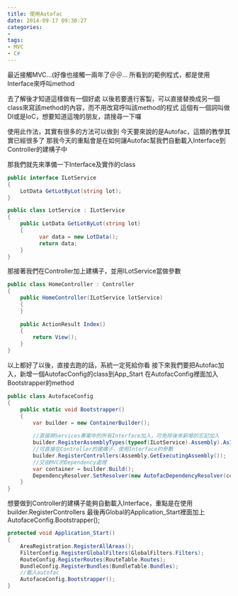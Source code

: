 ```yaml
---
title: 使用Autofac
date: 2014-09-17 09:30:27
categories:
- 
tags:
- MVC
- C#
---
```

最近接觸MVC...(好像也接觸一兩年了＠＠...
所看到的範例程式，都是使用Interface來呼叫method

<!--more-->

去了解後才知道這樣做有一個好處
以後若要進行客製，可以直接替換成另一個class來寫該method的內容，而不用改寫呼叫該method的程式
這個有一個詞叫做DI或是IoC，想要知道這塊的朋友，請搜尋一下囉

使用此作法，其實有很多的方法可以做到
今天要來說的是Autofac，這類的教學其實已經很多了
那我今天的重點會是在如何讓Autofac幫我們自動載入Interface到Controller的建構子中

那我們就先來準備一下Interface及實作的class

``` csharp
public interface ILotService
{
    LotData GetLotByLot(string lot); 
}

public class LotService : ILotService
{
    public LotData GetLotByLot(string lot)
    {
          var data = new LotData();
          return data;
    }
}
```

那接著我們在Controller加上建構子，並用ILotService當做參數
``` csharp
public class HomeController : Controller
{
    public HomeController(ILotService lotService)
    {
    }
 
    public ActionResult Index()
    {
        return View();
    }
}
```

以上都好了以後，直接去跑的話，系統一定死給你看
接下來我們要把Autofac加入，新增一個AutofacConfig的class到App_Start
在AutofacConfig裡面加入Bootstrapper的method

```csharp
public class AutofaceConfig
{
    public static void Bootstrapper()
    {
        var builder = new ContainerBuilder();
 
        //直接將Services專案中的所有Interface加入，可免除後來新增的忘記加入
        builder.RegisterAssemblyTypes(typeof(ILotService).Assembly).AsImplementedInterfaces();
        //可直接在Controller的建構子，使用Interface的參數
        builder.RegisterControllers(Assembly.GetExecutingAssembly());
        //交由MVC的Dependency處理
        var container = builder.Build();
        DependencyResolver.SetResolver(new AutofacDependencyResolver(container));
    }
}
```

想要做到Controller的建構子能夠自動載入Interface，重點是在使用builder.RegisterControllers
最後再Global的Application_Start裡面加上AutofaceConfig.Bootstrapper();

``` csharp
protected void Application_Start()
{
    AreaRegistration.RegisterAllAreas();
    FilterConfig.RegisterGlobalFilters(GlobalFilters.Filters);
    RouteConfig.RegisterRoutes(RouteTable.Routes);
    BundleConfig.RegisterBundles(BundleTable.Bundles);
    //載入autofac
    AutofaceConfig.Bootstrapper();
}
```